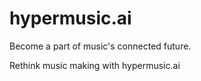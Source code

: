 # hypermusic.ai

Become a part of music's connected future.

Rethink music making with hypermusic.ai
